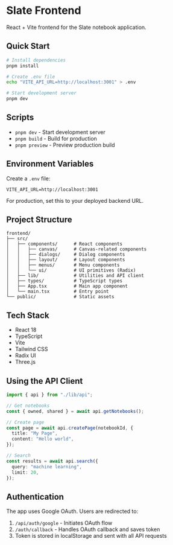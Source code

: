 # Slate Frontend

React + Vite frontend for the Slate notebook application.

## Quick Start

```bash
# Install dependencies
pnpm install

# Create .env file
echo "VITE_API_URL=http://localhost:3001" > .env

# Start development server
pnpm dev
```

## Scripts

- `pnpm dev` - Start development server
- `pnpm build` - Build for production
- `pnpm preview` - Preview production build

## Environment Variables

Create a `.env` file:

```env
VITE_API_URL=http://localhost:3001
```

For production, set this to your deployed backend URL.

## Project Structure

```
frontend/
├── src/
│   ├── components/      # React components
│   │   ├── canvas/      # Canvas-related components
│   │   ├── dialogs/     # Dialog components
│   │   ├── layout/      # Layout components
│   │   ├── menus/       # Menu components
│   │   └── ui/          # UI primitives (Radix)
│   ├── lib/             # Utilities and API client
│   ├── types/           # TypeScript types
│   ├── App.tsx          # Main app component
│   └── main.tsx         # Entry point
└── public/              # Static assets
```

## Tech Stack

- React 18
- TypeScript
- Vite
- Tailwind CSS
- Radix UI
- Three.js

## Using the API Client

```typescript
import { api } from "./lib/api";

// Get notebooks
const { owned, shared } = await api.getNotebooks();

// Create page
const page = await api.createPage(notebookId, {
  title: "My Page",
  content: "Hello world",
});

// Search
const results = await api.search({
  query: "machine learning",
  limit: 20,
});
```

## Authentication

The app uses Google OAuth. Users are redirected to:

1. `/api/auth/google` - Initiates OAuth flow
2. `/auth/callback` - Handles OAuth callback and saves token
3. Token is stored in localStorage and sent with all API requests
